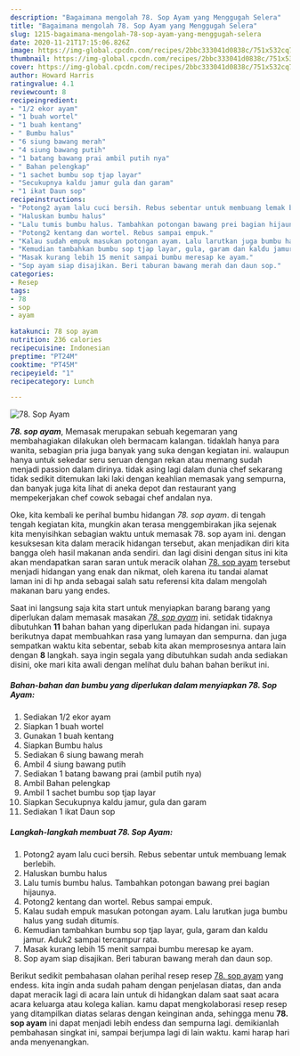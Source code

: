 ```yaml
---
description: "Bagaimana mengolah 78. Sop Ayam yang Menggugah Selera"
title: "Bagaimana mengolah 78. Sop Ayam yang Menggugah Selera"
slug: 1215-bagaimana-mengolah-78-sop-ayam-yang-menggugah-selera
date: 2020-11-21T17:15:06.826Z
image: https://img-global.cpcdn.com/recipes/2bbc333041d0838c/751x532cq70/78-sop-ayam-foto-resep-utama.jpg
thumbnail: https://img-global.cpcdn.com/recipes/2bbc333041d0838c/751x532cq70/78-sop-ayam-foto-resep-utama.jpg
cover: https://img-global.cpcdn.com/recipes/2bbc333041d0838c/751x532cq70/78-sop-ayam-foto-resep-utama.jpg
author: Howard Harris
ratingvalue: 4.1
reviewcount: 8
recipeingredient:
- "1/2 ekor ayam"
- "1 buah wortel"
- "1 buah kentang"
- " Bumbu halus"
- "6 siung bawang merah"
- "4 siung bawang putih"
- "1 batang bawang prai ambil putih nya"
- " Bahan pelengkap"
- "1 sachet bumbu sop tjap layar"
- "Secukupnya kaldu jamur gula dan garam"
- "1 ikat Daun sop"
recipeinstructions:
- "Potong2 ayam lalu cuci bersih. Rebus sebentar untuk membuang lemak berlebih."
- "Haluskan bumbu halus"
- "Lalu tumis bumbu halus. Tambahkan potongan bawang prei bagian hijaunya."
- "Potong2 kentang dan wortel. Rebus sampai empuk."
- "Kalau sudah empuk masukan potongan ayam. Lalu larutkan juga bumbu halus yang sudah ditumis."
- "Kemudian tambahkan bumbu sop tjap layar, gula, garam dan kaldu jamur. Aduk2 sampai tercampur rata."
- "Masak kurang lebih 15 menit sampai bumbu meresap ke ayam."
- "Sop ayam siap disajikan. Beri taburan bawang merah dan daun sop."
categories:
- Resep
tags:
- 78
- sop
- ayam

katakunci: 78 sop ayam 
nutrition: 236 calories
recipecuisine: Indonesian
preptime: "PT24M"
cooktime: "PT45M"
recipeyield: "1"
recipecategory: Lunch

---
```



![78. Sop Ayam](https://img-global.cpcdn.com/recipes/2bbc333041d0838c/751x532cq70/78-sop-ayam-foto-resep-utama.jpg)

<b><i>78. sop ayam</i></b>, Memasak merupakan sebuah kegemaran yang membahagiakan dilakukan oleh bermacam kalangan. tidaklah hanya para wanita, sebagian pria juga banyak yang suka dengan kegiatan ini. walaupun hanya untuk sekedar seru seruan dengan rekan atau memang sudah menjadi passion dalam dirinya. tidak asing lagi dalam dunia chef sekarang tidak sedikit ditemukan laki laki dengan keahlian memasak yang sempurna, dan banyak juga kita lihat di aneka depot dan restaurant yang mempekerjakan chef cowok sebagai chef andalan nya.



Oke, kita kembali ke perihal bumbu hidangan <i>78. sop ayam</i>. di tengah tengah kegiatan kita, mungkin akan terasa menggembirakan jika sejenak kita menyisihkan sebagian waktu untuk memasak 78. sop ayam ini. dengan kesuksesan kita dalam meracik hidangan tersebut, akan menjadikan diri kita bangga oleh hasil makanan anda sendiri. dan lagi disini dengan situs ini kita akan mendapatkan saran saran untuk meracik olahan <u>78. sop ayam</u> tersebut menjadi hidangan yang enak dan nikmat, oleh karena itu tandai alamat laman ini di hp anda sebagai salah satu referensi kita dalam mengolah makanan baru yang endes.


Saat ini langsung saja kita start untuk menyiapkan barang barang yang diperlukan dalam memasak masakan <u><i>78. sop ayam</i></u> ini. setidak tidaknya dibutuhkan <b>11</b> bahan bahan yang diperlukan pada hidangan ini. supaya berikutnya dapat membuahkan rasa yang lumayan dan sempurna. dan juga sempatkan waktu kita sebentar, sebab kita akan memprosesnya antara lain dengan <b>8</b> langkah. saya ingin segala yang dibutuhkan sudah anda sediakan disini, oke mari kita awali dengan melihat dulu bahan bahan berikut ini.

<!--inarticleads1-->

##### Bahan-bahan dan bumbu yang diperlukan dalam menyiapkan 78. Sop Ayam:

1. Sediakan 1/2 ekor ayam
1. Siapkan 1 buah wortel
1. Gunakan 1 buah kentang
1. Siapkan  Bumbu halus
1. Sediakan 6 siung bawang merah
1. Ambil 4 siung bawang putih
1. Sediakan 1 batang bawang prai (ambil putih nya)
1. Ambil  Bahan pelengkap
1. Ambil 1 sachet bumbu sop tjap layar
1. Siapkan Secukupnya kaldu jamur, gula dan garam
1. Sediakan 1 ikat Daun sop




<!--inarticleads2-->

##### Langkah-langkah membuat 78. Sop Ayam:

1. Potong2 ayam lalu cuci bersih. Rebus sebentar untuk membuang lemak berlebih.
1. Haluskan bumbu halus
1. Lalu tumis bumbu halus. Tambahkan potongan bawang prei bagian hijaunya.
1. Potong2 kentang dan wortel. Rebus sampai empuk.
1. Kalau sudah empuk masukan potongan ayam. Lalu larutkan juga bumbu halus yang sudah ditumis.
1. Kemudian tambahkan bumbu sop tjap layar, gula, garam dan kaldu jamur. Aduk2 sampai tercampur rata.
1. Masak kurang lebih 15 menit sampai bumbu meresap ke ayam.
1. Sop ayam siap disajikan. Beri taburan bawang merah dan daun sop.




Berikut sedikit pembahasan olahan perihal resep resep <u>78. sop ayam</u> yang endess. kita ingin anda sudah paham dengan penjelasan diatas, dan anda dapat meracik lagi di acara lain untuk di hidangkan dalam saat saat acara acara keluarga atau kolega kalian. kamu dapat mengkolaborasi resep resep yang ditampilkan diatas selaras dengan keinginan anda, sehingga menu <b>78. sop ayam</b> ini dapat menjadi lebih endess dan sempurna lagi. demikianlah pembahasan singkat ini, sampai berjumpa lagi di lain waktu. kami harap hari anda menyenangkan.
